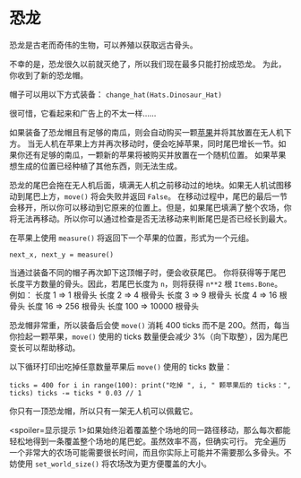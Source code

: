 # 恐龙
恐龙是古老而奇伟的生物，可以养殖以获取远古骨头。

不幸的是，恐龙很久以前就灭绝了，所以我们现在最多只能打扮成恐龙。
为此，你收到了新的恐龙帽。

帽子可以用以下方式装备：
`change_hat(Hats.Dinosaur_Hat)`

很可惜，它看起来和广告上的不太一样……

如果装备了恐龙帽且有足够的南瓜，则会自动购买一颗[苹果](objects/apple)并将其放置在无人机下方。
当无人机在苹果上方并再次移动时，便会吃掉苹果，同时尾巴增长一节。如果你还有足够的南瓜，一颗新的苹果将被购买并放置在一个随机位置。
如果苹果想生成的位置已经种植了其他东西，则无法生成。

恐龙的尾巴会拖在无人机后面，填满无人机之前移动过的地块。如果无人机试图移动到尾巴上方，`move()` 将会失败并返回 `False`。
在移动过程中，尾巴的最后一节会移开，所以你可以移动到它原来的位置上。但是，如果尾巴填满了整个农场，你将无法再移动。所以你可以通过检查是否无法移动来判断尾巴是否已经长到最大。

在苹果上使用 `measure()` 将返回下一个苹果的位置，形式为一个元组。

`next_x, next_y = measure()`

当通过装备不同的帽子再次卸下这顶帽子时，便会收获尾巴。
你将获得等于尾巴长度平方数量的骨头。因此，若尾巴长度为 `n`，则将获得 `n**2` 根 `Items.Bone`。
例如：
长度 1 => 1 根骨头
长度 2 => 4 根骨头
长度 3 => 9 根骨头
长度 4 => 16 根骨头
长度 16 => 256 根骨头
长度 100 => 10000 根骨头

恐龙帽非常重，所以装备后会使 `move()` 消耗 400 ticks 而不是 200。然而，每当你捡起一颗苹果，`move()` 使用的 ticks 数量便会减少 3%（向下取整），因为尾巴变长可以帮助移动。

以下循环打印出吃掉任意数量苹果后 `move()` 使用的 ticks 数量：

`ticks = 400
for i in range(100):
    print("吃掉 ", i, " 颗苹果后的 ticks：", ticks)
    ticks -= ticks * 0.03 // 1`

你只有一顶恐龙帽，所以只有一架无人机可以佩戴它。

<spoiler=显示提示 1>如果始终沿着覆盖整个场地的同一路径移动，那么每次都能轻松地得到一条覆盖整个场地的尾巴蛇。虽然效率不高，但确实可行。
完全遍历一个非常大的农场可能需要很长时间，而且你实际上可能并不需要那么多骨头。不妨使用 `set_world_size()` 将农场改为更方便覆盖的大小。</spoiler>